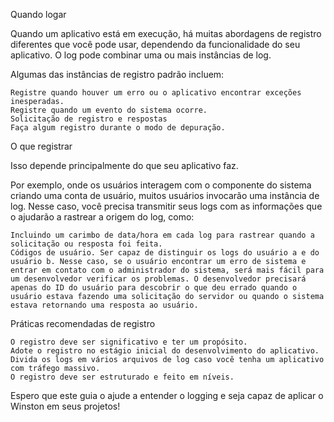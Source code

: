 Quando logar

Quando um aplicativo está em execução, há muitas abordagens de registro diferentes que você pode usar, dependendo da funcionalidade do seu aplicativo. O log pode combinar uma ou mais instâncias de log.

Algumas das instâncias de registro padrão incluem:

    Registre quando houver um erro ou o aplicativo encontrar exceções inesperadas.
    Registre quando um evento do sistema ocorre.
    Solicitação de registro e respostas
    Faça algum registro durante o modo de depuração.

O que registrar

Isso depende principalmente do que seu aplicativo faz.

Por exemplo, onde os usuários interagem com o componente do sistema criando uma conta de usuário, muitos usuários invocarão uma instância de log. Nesse caso, você precisa transmitir seus logs com as informações que o ajudarão a rastrear a origem do log, como:

    Incluindo um carimbo de data/hora em cada log para rastrear quando a solicitação ou resposta foi feita.
    Códigos de usuário. Ser capaz de distinguir os logs do usuário a e do usuário b. Nesse caso, se o usuário encontrar um erro de sistema e entrar em contato com o administrador do sistema, será mais fácil para um desenvolvedor verificar os problemas. O desenvolvedor precisará apenas do ID do usuário para descobrir o que deu errado quando o usuário estava fazendo uma solicitação do servidor ou quando o sistema estava retornando uma resposta ao usuário.

Práticas recomendadas de registro

    O registro deve ser significativo e ter um propósito.
    Adote o registro no estágio inicial do desenvolvimento do aplicativo.
    Divida os logs em vários arquivos de log caso você tenha um aplicativo com tráfego massivo.
    O registro deve ser estruturado e feito em níveis.

Espero que este guia o ajude a entender o logging e seja capaz de aplicar o Winston em seus projetos!